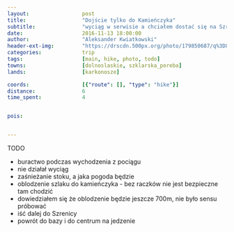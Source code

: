 ```yaml
---
layout:                 post
title:                  "Dojście tylko do Kamieńczyka"
subtitle:               "wyciąg w serwisie a chciałem dostać się na Szrenicę, oblodzona prawie cała trasa"
date:                   2016-11-13 18:00:00
author:                 "Aleksander Kwiatkowski"
header-ext-img:         "https://drscdn.500px.org/photo/179850687/q%3D80_m%3D2000/ca08afce204a325664e62f4ab92e19eb"
categories:             trip
tags:                   [main, hike, photo, todo]
towns:                  [dolnoslaskie, szklarska_poreba]
lands:                  [karkonosze]

coords:                 [{"route": [], "type": "hike"}]
distance:               6
time_spent:             4


pois:


---
```


TODO

* buractwo podczas wychodzenia z pociągu
* nie działał wyciąg
* zaśnieżanie stoku, a jaka pogoda będzie
* oblodzenie szlaku do kamieńczyka - bez raczków nie jest bezpieczne tam chodzić
* dowiedziałem się że oblodzenie będzie jeszcze 700m, nie było sensu próbować
* iść dalej do Szrenicy
* powrót do bazy i do centrum na jedzenie
